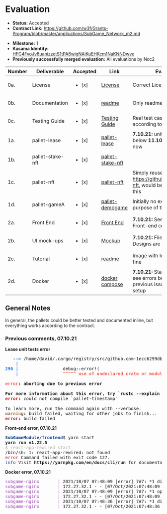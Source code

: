 # Evaluation

- **Status:** Accepted
- **Contract Link:** https://github.com/w3f/Grants-Program/blob/master/applications/SubGame_Network_m2.md
* **Milestone:** 1
* **Kusama Identity:** [HFG4FvoJv8uanizzetS1tPA6wigNAiKuEHKcm1NaKNNDwve](https://polkascan.io/pre/kusama/account/HFG4FvoJv8uanizzetS1tPA6wigNAiKuEHKcm1NaKNNDwve)
* **Previously successfully merged evaluation:** All evaluations by Noc2

| Number | Deliverable | Accepted | Link | Evaluation Notes |
| ------ | ----------- | -------- | ---- |----------------- |
| 0a. | License | <ul><li>[x] </li></ul> | [License](https://github.com/SubGame-Network/SubGameModule/blob/master/LICENSE) | Correct License  |
| 0b. | Documentation | <ul><li>[x] </li></ul> | [readme](https://github.com/SubGame-Network/SubGameModule/blob/master/README.md) |  Only readme  |
| 0c. | Testing Guide | <ul><li>[x] </li></ul> | [Testing Guide](https://github.com/SubGame-Network/subgame-network/tree/develop/pallets) | Real test cases and no unit tests, but according to contract  |
| 1a. | pallet-lease | <ul><li>[x] </li></ul> | [pallet-lease](https://github.com/SubGame-Network/subgame-network/tree/develop/pallets/lease) | **7.10.21:** unit test fail, see error below **11.10.21:** Unit test compile now  |
| 1b. | pallet-stake-nft | <ul><li>[x] </li></ul> | [pallet-stake-nft](https://github.com/SubGame-Network/subgame-network/tree/develop/pallets/stake-nft) |   |
| 1c. | pallet-nft | <ul><li>[x] </li></ul> | [pallet-nft](https://github.com/SubGame-Network/subgame-network/tree/develop/pallets/nft) | Simply reused https://github.com/danforbes/pallet-nft, would be nice if they mention this  |
| 1d. | pallet-gameA | <ul><li>[x] </li></ul> | [pallet-demogame](https://github.com/SubGame-Network/subgame-network/tree/develop/pallets/demogame) |  Initially no explanation about the purpose of this module. |
| 2a. | Front End | <ul><li>[x] </li></ul> | [Front End](https://github.com/SubGame-Network/SubGameModule/tree/master/frontend) | **7.10.21:** See error below **11.10.21:** Front-end compiles now |
| 2b. | UI mock-ups | <ul><li>[x] </li></ul> | [Mockup](https://www.figma.com/file/7ZUQSuAfNrrmq5s3LSIFik/SubGame?node-id=3649%3A62086) | **7.10.21:** File not found, **11.10.21:** Designs are public   |
| 2c. | Tutorial | <ul><li>[x] </li></ul> | [readme](https://github.com/SubGame-Network/SubGameModule/blob/master/README.md) | Image with lorem ipsum, but that's fine  |
| 2d. | Docker | <ul><li>[x] </li></ul> | [docker compose](https://github.com/SubGame-Network/SubGameModule/blob/master/docker-compose.yml) | **7.10.21:**  Starts, but doesn't work, see errors below **13.10.21:** Works, previous issue was because of my setup |

## General Notes

In general, the pallets could be better tested and documented inline, but everything works according to the contract. 

### Previous comments, 07.10.21

**Lease unit tests error**

<pre>   <font color="#2A7BDE"><b>--&gt; </b></font>/home/david/.cargo/registry/src/github.com-1ecc6299db9ec823/pallet-timestamp-3.0.0/src/lib.rs:290:5
    <font color="#2A7BDE"><b>|</b></font>
<font color="#2A7BDE"><b>290</b></font> <font color="#2A7BDE"><b>| </b></font>                debug::error!(
    <font color="#2A7BDE"><b>| </b></font>                <font color="#F66151"><b>^^^^^</b></font> <font color="#F66151"><b>use of undeclared crate or module `debug`</b></font>

<font color="#F66151"><b>error</b></font><b>: aborting due to previous error</b>

<b>For more information about this error, try `rustc --explain E0433`.</b>
<font color="#C01C28"><b>error</b></font><b>:</b> could not compile `pallet-timestamp`

To learn more, run the command again with --verbose.
<font color="#A2734C"><b>warning</b></font><b>:</b> build failed, waiting for other jobs to finish...
<font color="#C01C28"><b>error</b></font><b>:</b> build failed
</pre>

**Front-end error, 07.10.21**

<pre><font color="#12488B"><b>SubGameModule/frontend</b></font>$ yarn start
<b>yarn run v1.22.5</b>
<font color="#AAAAAA">$ react-app-rewired start</font>
/bin/sh: 1: react-app-rewired: not found
<font color="#C01C28">error</font> Command failed with exit code 127.
<font color="#12488B">info</font> Visit <b>https://yarnpkg.com/en/docs/cli/run</b> for documentation about this command.
</pre>

**Docker error, 07.10.21**
<pre><font color="#A347BA">subgame-nginx       |</font> 2021/10/07 07:48:09 [error] 7#7: *1 directory index of &quot;/var/www/html/microService/&quot; is forbidden, client: 172.27.32.1, server: localhost, request: &quot;GET / HTTP/1.1&quot;, host: &quot;localhost&quot;
<font color="#A347BA">subgame-nginx       |</font> 172.27.32.1 - - [07/Oct/2021:07:48:09 +0000] &quot;GET / HTTP/1.1&quot; 403 555 &quot;-&quot; &quot;Mozilla/5.0 (X11; Linux x86_64) AppleWebKit/537.36 (KHTML, like Gecko) Chrome/91.0.4472.106 Safari/537.36&quot; &quot;-&quot;
<font color="#A347BA">subgame-nginx       |</font> 2021/10/07 07:48:09 [error] 7#7: *1 open() &quot;/var/www/html/microService/favicon.ico&quot; failed (2: No such file or directory), client: 172.27.32.1, server: localhost, request: &quot;GET /favicon.ico HTTP/1.1&quot;, host: &quot;localhost&quot;, referrer: &quot;http://localhost/&quot;
<font color="#A347BA">subgame-nginx       |</font> 172.27.32.1 - - [07/Oct/2021:07:48:09 +0000] &quot;GET /favicon.ico HTTP/1.1&quot; 404 555 &quot;http://localhost/&quot; &quot;Mozilla/5.0 (X11; Linux x86_64) AppleWebKit/537.36 (KHTML, like Gecko) Chrome/91.0.4472.106 Safari/537.36&quot; &quot;-&quot;
<font color="#A347BA">subgame-nginx       |</font> 2021/10/07 07:48:36 [error] 7#7: *1 directory index of &quot;/var/www/html/microService/&quot; is forbidden, client: 172.27.32.1, server: localhost, request: &quot;GET / HTTP/1.1&quot;, host: &quot;localhost&quot;
<font color="#A347BA">subgame-nginx       |</font> 172.27.32.1 - - [07/Oct/2021:07:48:36 +0000] &quot;GET / HTTP/1.1&quot; 403 555 &quot;-&quot; &quot;Mozilla/5.0 (X11; Linux x86_64) AppleWebKit/537.36 (KHTML, like Gecko) Chrome/91.0.4472.106 Safari/537.36&quot; &quot;-&quot;
</pre>

